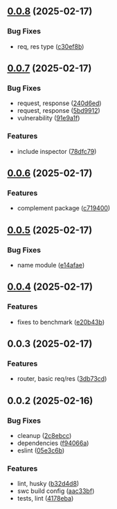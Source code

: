 ## [0.0.8](https://github.com/cmmvio/cmmv-http-mini/compare/v0.0.7...v0.0.8) (2025-02-17)


### Bug Fixes

* req, res type ([c30ef8b](https://github.com/cmmvio/cmmv-http-mini/commit/c30ef8b8fd3f9afe07ededb60a3c8775f1c50f1f))



## [0.0.7](https://github.com/cmmvio/cmmv-http-mini/compare/v0.0.6...v0.0.7) (2025-02-17)


### Bug Fixes

* request, response ([240d6ed](https://github.com/cmmvio/cmmv-http-mini/commit/240d6ed64d4af9bf5c717f99e559fe5156dbf12d))
* request, response ([5bd9912](https://github.com/cmmvio/cmmv-http-mini/commit/5bd9912891385284a7151cb234679f7fbfc04886))
* vulnerability ([91e9a1f](https://github.com/cmmvio/cmmv-http-mini/commit/91e9a1f2ab4f5fe4a168d0a8c97edb36fd875501))


### Features

* include inspector ([78dfc79](https://github.com/cmmvio/cmmv-http-mini/commit/78dfc79e0719c3e7a79e3903f833cc426b2a08e3))



## [0.0.6](https://github.com/cmmvio/cmmv-http-mini/compare/v0.0.5...v0.0.6) (2025-02-17)


### Features

* complement package ([c719400](https://github.com/cmmvio/cmmv-http-mini/commit/c7194009b26a80270e7e431da252c4b864b90b84))



## [0.0.5](https://github.com/cmmvio/cmmv-http-mini/compare/v0.0.4...v0.0.5) (2025-02-17)


### Bug Fixes

* name module ([e14afae](https://github.com/cmmvio/cmmv-http-mini/commit/e14afae1352b3eb6cabe8d2bb3a8e1a1f0549c4b))



## [0.0.4](https://github.com/cmmvio/cmmv-http-mini/compare/v0.0.3...v0.0.4) (2025-02-17)


### Features

* fixes to benchmark ([e20b43b](https://github.com/cmmvio/cmmv-http-mini/commit/e20b43b9f365bf412cb31c1529bef6aaad195796))



## 0.0.3 (2025-02-17)


### Features

* router, basic req/res ([3db73cd](https://github.com/cmmvio/cmmv-http-mini/commit/3db73cd3afacb4676b31344de897c9e5bf25aee4))



## 0.0.2 (2025-02-16)


### Bug Fixes

* cleanup ([2c8ebcc](https://github.com/andrehrferreira/typescript-module/commit/2c8ebccbb091e553b6b3b20ca196e265a770c2ec))
* dependencies ([f94066a](https://github.com/andrehrferreira/typescript-module/commit/f94066a5d4c167bd871ad2959a8529bfd1bc75d9))
* eslint ([05e3c6b](https://github.com/andrehrferreira/typescript-module/commit/05e3c6b845f27caceaf025e31a251f531a390770))


### Features

* lint, husky ([b32d4d8](https://github.com/andrehrferreira/typescript-module/commit/b32d4d83ff9d4d1584358ecad3efaa7bbfd6a1b5))
* swc build config ([aac33bf](https://github.com/andrehrferreira/typescript-module/commit/aac33bf4446a1063405b35997c894889903d4541))
* tests, lint ([4178eba](https://github.com/andrehrferreira/typescript-module/commit/4178ebaa7b317cf2826f75bbefc5039557196c46))



